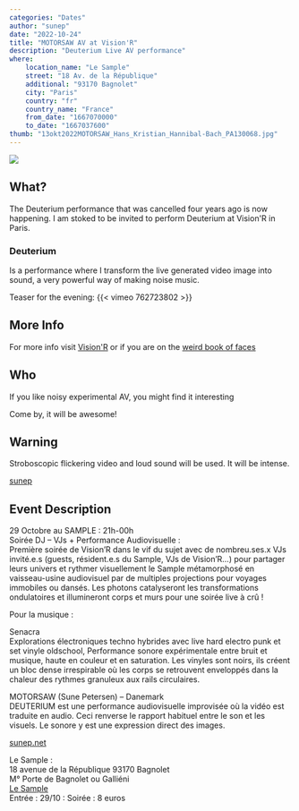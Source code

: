```yaml
---
categories: "Dates"
author: "sunep"
date: "2022-10-24"
title: "MOTORSAW AV at Vision'R"
description: "Deuterium Live AV performance"
where: 
    location_name: "Le Sample"
    street: "18 Av. de la République"
    additional: "93170 Bagnolet"
    city: "Paris"
    country: "fr"
    country_name: "France"
    from_date: "1667070000"
    to_date: "1667037600"
thumb: "13okt2022MOTORSAW_Hans_Kristian_Hannibal-Bach_PA130068.jpg"
---
```


![](VisionR.jpg) 

## What?
The Deuterium performance that was cancelled four years ago is now happening. I am stoked to be invited to perform Deuterium at Vision'R in Paris.

### Deuterium
Is a performance where I transform the live generated video image into sound, a very powerful way of making noise music.

Teaser for the evening:
{{< vimeo 762723802 >}}

## More Info
For more info visit [Vision'R](http://vision-r.org/)
or if you are on the [weird book of faces](https://www.facebook.com/events/414056340695691/414056360695689/)

## Who
If you like noisy experimental AV, you might find it interesting

Come by, it will be awesome!

## Warning
Stroboscopic flickering video and loud sound will be used. It will be intense.

[sunep](https://vvvv.org/users/sunep)

## Event Description

29 Octobre au SAMPLE : 21h-00h  
Soirée DJ – VJs + Performance Audiovisuelle :  
Première soirée de Vision’R dans le vif du sujet avec de nombreu.ses.x VJs invité.e.s (guests, résident.e.s du Sample, VJs de Vision’R…) pour partager leurs univers et rythmer visuellement le Sample métamorphosé en vaisseau-usine audiovisuel par de multiples projections pour voyages immobiles ou dansés. Les photons catalyseront les transformations ondulatoires et illumineront corps et murs pour une soirée live à crû !

Pour la musique :

Senacra  
Explorations électroniques techno hybrides avec live hard electro punk et set vinyle oldschool, Performance sonore expérimentale entre bruit et musique, haute en couleur et en saturation. Les vinyles sont noirs, ils créent un bloc dense irrespirable où les corps se retrouvent enveloppés dans la chaleur des rythmes granuleux aux rails circulaires.

MOTORSAW (Sune Petersen) – Danemark  
DEUTERIUM est une performance audiovisuelle improvisée où la vidéo est traduite en audio.
Ceci renverse le rapport habituel entre le son et les visuels. Le sonore y est une expression direct des images.

[sunep.net](https://sunep.net)

Le Sample :  
18 avenue de la République 93170 Bagnolet  
M° Porte de Bagnolet ou Galliéni  
[Le Sample](https://lesample.fr)  
Entrée : 29/10 : Soirée : 8 euros

